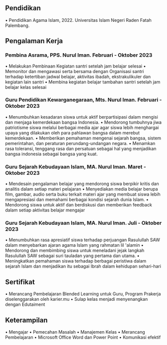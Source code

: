 ## Pendidikan
• Pendidikan Agama Islam, 2022. Universitas Islam Negeri Raden Fatah Palembang.

## Pengalaman Kerja
### Pembina Asrama, PPS. Nurul Iman. Februari - Oktober 2023
• Melakukan Pembinaan Kegiatan santri setelah jam belajar selesai
• Memonitor dan mengawasi serta bersama dengan Organisasi santri terhadap ketertiban jadwal belajar, aktivitas ibadah, ekstrakulikuler dan kegiatan lain santri
• Membina kegiatan belajar tambahan santri setelah jam belajar kelas selesai
### Guru Pendidikan Kewarganegaraan, Mts. Nurul Iman. Februari - Oktober 2023
• Menumbuhkan kesadaran siswa untuk aktif berpartisipasi dalam mengisi dan menjaga kemerdekaan bangsa Indonesia.
• Mendorong tumbuhnya jiwa patriotisme siswa melalui berbagai media ajar agar siswa lebih menghargai upaya yang dilakukan oleh para pahlawan bangsa dalam merebut kemerdekaan.
• Memberikan pemahaman mengenai sejarah bangsa, sistem pemerintahan, dan peraturan perundang-undangan negara.
• Menamkan rasa toleransi, tenggang rasa dan persatuan sebagai hal yang menjadikan bangsa indonesia sebagai bangsa yang kuat.
### Guru Sejarah Kebudayaan Islam, MA. Nurul Iman. Maret - Oktober 2023
• Mendesain pengalaman belajar yang mendorong siswa berpikir kritis dan analitis dalam setiap materi pelajaran
• Menyediakan media belajar berupa film, gambar, audio serta buku terkait materi ajar yang membuat siswa lebih mengapresiasi dan memahami berbagai kondisi sejarah dunia Islam.
• Mendorong siswa untuk aktif dan berdiskusi dan memberikan feedback dalam setiap aktivitas belajar mengajar
### Guru Sejarah Kebudayaan Islam, MA. Nurul Iman. Juli - Oktober 2023
• Menumbuhkan rasa apresiatif siswa terhadap perjuangan Rasulullah SAW dalam menyebarkan ajaran agama Islam yang rahmatan lil 'alamin
• Mendorong dan membimbing siswa untuk meneladani jejak langkah Rasulullah SAW sebagai suri tauladan yang pertama dan utama.
• Meningkatkan pemahaman siswa terhadap berbagai peristiwa dalam sejarah Islam dan menjadikan itu sebagai Ibrah dalam kehidupan sehari-hari

## Sertifikat
• Merancang Pembelajaran Blended Learning untuk Guru, Program Prakerja diselenggarakan oleh karier.mu
• Sulap kelas menjadi menyenangkan dengan Edutaiment

## Keterampilan
• Mengajar • Pemecahan Masalah • Manajemen Kelas 
• Merancang Pembelajaran • Microsoft Office Word dan Power Point • Komunikasi efektif
